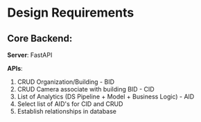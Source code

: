 # Design Requirements

## Core Backend:
   **Server**: FastAPI

   **APIs**:
   1. CRUD Organization/Building - BID
   2. CRUD Camera associate with building BID - CID
   3. List of Analytics (DS Pipeline + Model + Business Logic) - AID
   4. Select list of AID's for CID and CRUD
   5. Establish relationships in database
